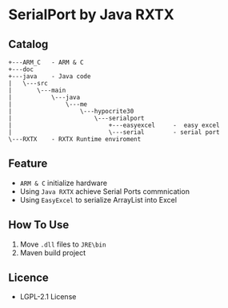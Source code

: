 # SerialPort by Java RXTX



## Catalog

```
+---ARM_C   - ARM & C  
+---doc  
+---java    - Java code    
|   \---src  
|       \---main  
|           \---java  
|               \---me  
|                   \---hypocrite30  
|                       \---serialport  
|                           +---easyexcel     -  easy excel  
|                           \---serial	      - serial port  
\---RXTX	- RXTX Runtime enviroment  
```


## Feature

- `ARM & C` initialize hardware
- Using `Java RXTX` achieve Serial Ports commnication
- Using `EasyExcel`  to serialize ArrayList into Excel



## How To Use

1. Move `.dll` files to `JRE\bin` 
2. Maven build project



## Licence

- LGPL-2.1 License
